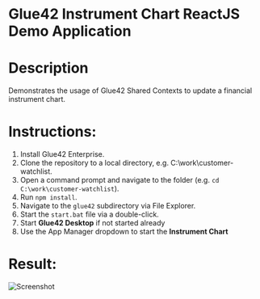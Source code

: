 Glue42 Instrument Chart ReactJS Demo Application
====

# Description
Demonstrates the usage of Glue42 Shared Contexts to update a financial
instrument chart.

# Instructions:
1. Install Glue42 Enterprise.
2. Clone the repository to a local directory, e.g. C:\work\customer-watchlist.
3. Open a command prompt and navigate to the folder (e.g. `cd C:\work\customer-watchlist`).
4. Run `npm install`.
5. Navigate to the `glue42` subdirectory via File Explorer.
6. Start the `start.bat` file via a double-click.
7. Start **Glue42 Desktop** if not started already
8. Use the App Manager dropdown to start the **Instrument Chart**

# Result:
![Screenshot](./demo-screenshot.png)
